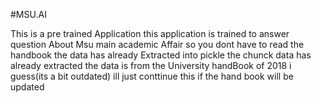 #MSU.AI

This is a pre trained Application
this application is trained to answer question About Msu main academic Affair so you dont have to read the handbook
the data has already Extracted into pickle
the chunck data has already extracted
the data is from the University handBook of 2018 i guess(its a bit outdated)
ill just conttinue this if the hand book will be updated
